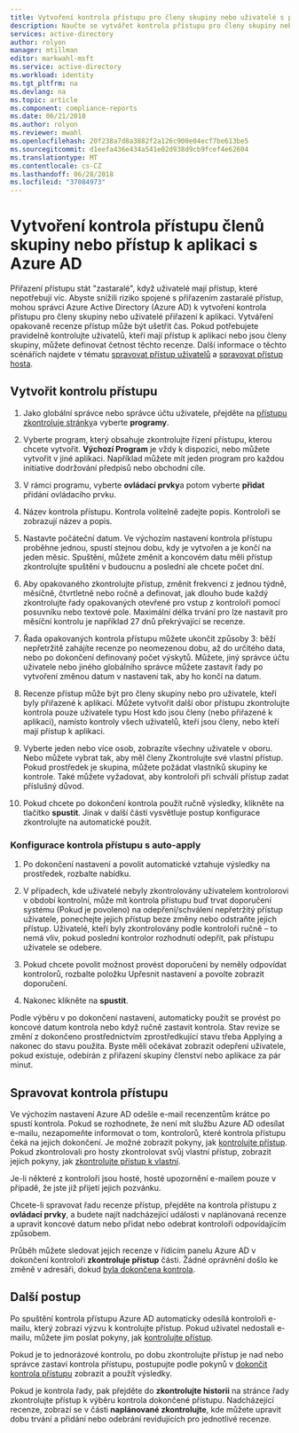 ```yaml
---
title: Vytvoření kontrola přístupu pro členy skupiny nebo uživatelé s přístupem k aplikaci s Azure AD | Microsoft Docs
description: Naučte se vytvářet kontrola přístupu pro členy skupiny nebo uživatelé s přístupem k aplikaci.
services: active-directory
author: rolyon
manager: mtillman
editor: markwahl-msft
ms.service: active-directory
ms.workload: identity
ms.tgt_pltfrm: na
ms.devlang: na
ms.topic: article
ms.component: compliance-reports
ms.date: 06/21/2018
ms.author: rolyon
ms.reviewer: mwahl
ms.openlocfilehash: 20f238a7d8a3882f2a126c900e04ecf7be613be5
ms.sourcegitcommit: d1eefa436e434a541e02d938d9cb9fcef4e62604
ms.translationtype: MT
ms.contentlocale: cs-CZ
ms.lasthandoff: 06/28/2018
ms.locfileid: "37084973"
---
```

# <a name="create-an-access-review-of-group-members-or-application-access-with-azure-ad"></a>Vytvoření kontrola přístupu členů skupiny nebo přístup k aplikaci s Azure AD

Přiřazení přístupu stát "zastaralé", když uživatelé mají přístup, které nepotřebují víc. Abyste snížili riziko spojené s přiřazením zastaralé přístup, mohou správci Azure Active Directory (Azure AD) k vytvoření kontrola přístupu pro členy skupiny nebo uživatelé přiřazení k aplikaci. Vytváření opakovaně recenze přístup může být ušetřit čas. Pokud potřebujete pravidelně kontrolujte uživatelů, kteří mají přístup k aplikaci nebo jsou členy skupiny, můžete definovat četnost těchto recenze. Další informace o těchto scénářích najdete v tématu [spravovat přístup uživatelů](active-directory-azure-ad-controls-manage-user-access-with-access-reviews.md) a [spravovat přístup hosta](active-directory-azure-ad-controls-manage-guest-access-with-access-reviews.md). 

## <a name="create-an-access-review"></a>Vytvořit kontrolu přístupu

1. Jako globální správce nebo správce účtu uživatele, přejděte na [přístupu zkontroluje stránky](https://portal.azure.com/#blade/Microsoft_AAD_ERM/DashboardBlade/)a vyberte **programy**.

2. Vyberte program, který obsahuje zkontrolujte řízení přístupu, kterou chcete vytvořit. **Výchozí Program** je vždy k dispozici, nebo můžete vytvořit v jiné aplikaci. Například můžete mít jeden program pro každou initiative dodržování předpisů nebo obchodní cíle.

3. V rámci programu, vyberte **ovládací prvky**a potom vyberte **přidat** přidání ovládacího prvku.

4. Název kontrola přístupu. Kontrola volitelně zadejte popis. Kontroloři se zobrazují název a popis.

5. Nastavte počáteční datum. Ve výchozím nastavení kontrola přístupu proběhne jednou, spustí stejnou dobu, kdy je vytvořen a je končí na jeden měsíc. Spuštění, můžete změnit a koncovém datu měli přístup zkontrolujte spuštění v budoucnu a poslední ale chcete počet dní.

6. Aby opakovaného zkontrolujte přístup, změnit frekvenci z jednou týdně, měsíčně, čtvrtletně nebo ročně a definovat, jak dlouho bude každý zkontrolujte řady opakovaných otevřené pro vstup z kontroloři pomocí posuvníku nebo textové pole. Maximální délka trvání pro lze nastavit pro měsíční kontrolu je například 27 dnů překrývající se recenze. 

7.  Řada opakovaných kontrola přístupu můžete ukončit způsoby 3: běží nepřetržitě zahájíte recenze po neomezenou dobu, až do určitého data, nebo po dokončení definovaný počet výskytů. Můžete, jiný správce účtu uživatele nebo jiného globálního správce můžete zastavit řady po vytvoření změnou datum v nastavení tak, aby ho končí na datum.

8. Recenze přístup může být pro členy skupiny nebo pro uživatele, kteří byly přiřazené k aplikaci. Můžete vytvořit další obor přístupu zkontrolujte kontrola pouze uživatele typu Host kdo jsou členy (nebo přiřazené k aplikaci), namísto kontroly všech uživatelů, kteří jsou členy, nebo kteří mají přístup k aplikaci.

9. Vyberte jeden nebo více osob, zobrazíte všechny uživatele v oboru. Nebo můžete vybrat tak, aby měl členy Zkontrolujte své vlastní přístup. Pokud prostředek je skupina, můžete požádat vlastníků skupiny ke kontrole. Také můžete vyžadovat, aby kontroloři při schválí přístup zadat příslušný důvod.

10. Pokud chcete po dokončení kontrola použít ručně výsledky, klikněte na tlačítko **spustit**.  Jinak v další části vysvětluje postup konfigurace zkontrolujte na automatické použít.

### <a name="configuring-an-access-review-with-auto-apply"></a>Konfigurace kontrola přístupu s auto-apply

1.  Po dokončení nastavení a povolit automatické vztahuje výsledky na prostředek, rozbalte nabídku. 

2.  V případech, kde uživatelé nebyly zkontrolovány uživatelem kontrolorovi v období kontrolní, může mít kontrola přístupu buď trvat doporučení systému (Pokud je povoleno) na odepření/schválení nepřetržitý přístup uživatele, ponechejte jejich přístup beze změny nebo odstraňte jejich přístup. Uživatelé, kteří byly zkontrolovány podle kontroloři ručně – to nemá vliv, pokud poslední kontrolor rozhodnutí odepřít, pak přístupu uživatele se odebere.

3.  Pokud chcete povolit možnost provést doporučení by neměly odpovídat kontrolorů, rozbalte položku Upřesnit nastavení a povolte zobrazit doporučení.
 
4.  Nakonec klikněte na **spustit**.

Podle výběru v po dokončení nastavení, automaticky použít se provést po koncové datum kontrola nebo když ručně zastavit kontrola. Stav revize se změní z dokončeno prostřednictvím zprostředkující stavu třeba Applying a nakonec do stavu použita. Byste měli očekávat zobrazit odepření uživatele, pokud existuje, odebírán z přiřazení skupiny členství nebo aplikace za pár minut.


## <a name="manage-the-access-review"></a>Spravovat kontrola přístupu

Ve výchozím nastavení Azure AD odešle e-mail recenzentům krátce po spustí kontrola. Pokud se rozhodnete, že není mít službu Azure AD odesílat e-mailu, nezapomeňte informovat o tom, kontrolorů, které kontrola přístupu čeká na jejich dokončení. Je možné zobrazit pokyny, jak [kontrolujte přístup](active-directory-azure-ad-controls-perform-access-review.md). Pokud zkontrolovali pro hosty zkontrolovat svůj vlastní přístup, zobrazit jejich pokyny, jak [zkontrolujte přístup k vlastní](active-directory-azure-ad-controls-perform-access-review.md).

Je-li některé z kontroloři jsou hosté, hosté upozornění e-mailem pouze v případě, že jste již přijetí jejich pozvánku.

Chcete-li spravovat řadu recenze přístup, přejděte na kontrola přístupu z **ovládací prvky**, a budete najít nadcházející události v naplánovaná recenze a upravit koncové datum nebo přidat nebo odebrat kontroloři odpovídajícím způsobem. 

Průběh můžete sledovat jejich recenze v řídicím panelu Azure AD v dokončení kontroloři **zkontroluje přístup** části. Žádné oprávnění došlo ke změně v adresáři, dokud [byla dokončena kontrola](active-directory-azure-ad-controls-complete-access-review.md).

## <a name="next-steps"></a>Další postup

Po spuštění kontrola přístupu Azure AD automaticky odesílá kontroloři e-mailu, který zobrazí výzvu k kontrolujte přístup. Pokud uživatel nedostali e-mailu, můžete jim poslat pokyny, jak [kontrolujte přístup](active-directory-azure-ad-controls-perform-access-review.md). 

Pokud je to jednorázové kontrolu, po dobu zkontrolujte přístup je nad nebo správce zastaví kontrola přístupu, postupujte podle pokynů v [dokončit kontrola přístupu](active-directory-azure-ad-controls-complete-access-review.md) zobrazit a použít výsledky.  

Pokud je kontrola řady, pak přejděte do **zkontrolujte historii** na stránce řady zkontrolujte přístup k výběru kontrola dokončené přístupu.  Nadcházející recenze, zobrazí se v části **naplánované zkontrolujte**, kde můžete upravit dobu trvání a přidání nebo odebrání revidujících pro jednotlivé recenze.
